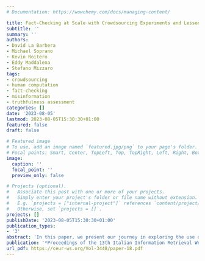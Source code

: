 ```yaml
---
# Documentation: https://wowchemy.com/docs/managing-content/

title: Fact-Checking at Scale with Crowdsourcing Experiments and Lessons Learned
subtitle: ''
summary: ''
authors:
- David La Barbera
- Michael Soprano
- Kevin Roitero
- Eddy Maddalena
- Stefano Mizzaro
tags:
- crowdsourcing
- human computation
- fact-checking
- misinformation
- truthfulness assessment
categories: []
date: '2023-08-05'
lastmod: 2023-08-05T15:30:30+01:00
featured: false
draft: false

# Featured image
# To use, add an image named `featured.jpg/png` to your page's folder.
# Focal points: Smart, Center, TopLeft, Top, TopRight, Left, Right, BottomLeft, Bottom, BottomRight.
image:
  caption: ''
  focal_point: ''
  preview_only: false

# Projects (optional).
#   Associate this post with one or more of your projects.
#   Simply enter your project's folder or file name without extension.
#   E.g. `projects = ["internal-project"]` references `content/project/deep-learning/index.md`.
#   Otherwise, set `projects = []`.
projects: []
publishDate: '2023-08-05T15:30:30+01:00'
publication_types:
- '3'
abstract: 'In this paper, we present our journey in exploring the use of crowdsourcing for fact-checking. We discuss our early experiments aimed towards the identification of the best possible setting for misinformation assessment using crowdsourcing. Our results indicate that the crowd can effectively address misinformation at scale, showing some degree of correlation with experts. We also highlight the influence of worker background on the quality of truthfulness assessments.'
publication: '*Proceedings of the 13th Italian Information Retrieval Workshop.*'
url_pdf: https://ceur-ws.org/Vol-3448/paper-18.pdf
---
```


